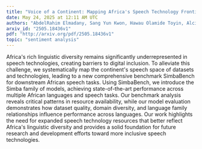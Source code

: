 ```yaml
---
title: "Voice of a Continent: Mapping Africa's Speech Technology Frontier"
date: May 24, 2025 at 12:11 AM UTC
authors: "AbdelRahim Elmadany, Sang Yun Kwon, Hawau Olamide Toyin, Alcides Alcoba Inciarte, Hanan Aldarmaki, Muhammad Abdul-Mageed"
arxiv_id: "2505.18436v1"
pdf: "http://arxiv.org/pdf/2505.18436v1"
topic: "sentiment analysis"
---
```


Africa's rich linguistic diversity remains significantly underrepresented in speech technologies, creating barriers to digital inclusion. To alleviate this challenge, we systematically map the continent's speech space of datasets and technologies, leading to a new comprehensive benchmark SimbaBench for downstream African speech tasks. Using SimbaBench, we introduce the Simba family of models, achieving state-of-the-art performance across multiple African languages and speech tasks. Our benchmark analysis reveals critical patterns in resource availability, while our model evaluation demonstrates how dataset quality, domain diversity, and language family relationships influence performance across languages. Our work highlights the need for expanded speech technology resources that better reflect Africa's linguistic diversity and provides a solid foundation for future research and development efforts toward more inclusive speech technologies.
